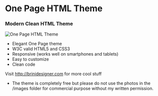 # One Page HTML Theme

### Modern Clean HTML Theme

![One Page HTML Theme](http://brinidesigner.com/wp-content/uploads/2014/12/theme-preview-small.jpg)

* Elegant One Page theme
* W3C valid HTML5 and CSS3
* Responsive (works well on smartphones and tablets)
* Easy to customize
* Clean code

Visit http://brinidesigner.com for more cool stuff

* The theme is completely free but please do not use the photos in the /images folder for commercial purpose without my written permission.
